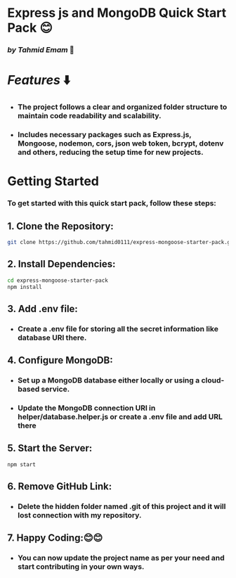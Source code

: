 # Express js and MongoDB Quick Start Pack 😊

### _by Tahmid Emam_ 🤖

# _Features_ ⬇️

- ### The project follows a clear and organized folder structure to maintain code readability and scalability.

- ### Includes necessary packages such as Express.js, Mongoose, nodemon, cors, json web token, bcrypt, dotenv and others, reducing the setup time for new projects.

# Getting Started

### To get started with this quick start pack, follow these steps:

## 1. Clone the Repository:

```bash
git clone https://github.com/tahmid0111/express-mongoose-starter-pack.git
```
## 2. Install Dependencies:

```bash
cd express-mongoose-starter-pack
npm install
```

## 3. Add .env file:
- ### Create a .env file for storing all the secret information like database URI there.

## 4. Configure MongoDB:
- ### Set up a MongoDB database either locally or using a cloud-based service.
- ### Update the MongoDB connection URI in helper/database.helper.js or create a .env file and add URL there

## 5. Start the Server:

```bash
npm start
```
## 6. Remove GitHub Link:
- ### Delete the hidden folder named .git of this project and it will lost connection with my repository.

## 7. Happy Coding:😊😊
- ### You can now update the project name as per your need and start contributing in your own ways.
